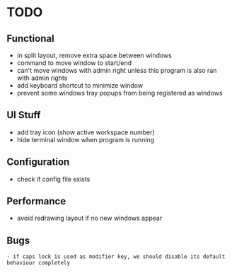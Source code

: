 # TODO

## Functional
- in split layout, remove extra space between windows
- command to move window to start/end
- can't move windows with admin right unless this program is also ran with admin rights
- add keyboard shortcut to minimize window
- prevent some windows tray popups from being registered as windows

## UI Stuff
- add tray icon (show active workspace number)
- hide terminal window when program is running

## Configuration
- check if config file exists

## Performance
- avoid redrawing layout if no new windows appear

## Bugs
    - if caps lock is used as modifier key, we should disable its default behaviour completely